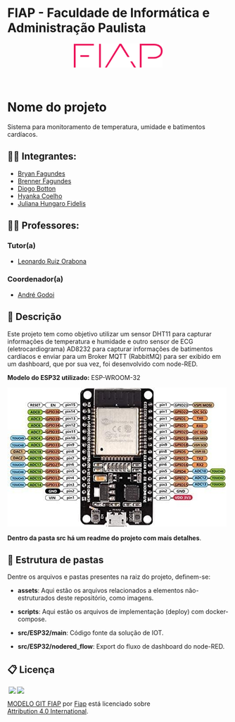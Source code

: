 # FIAP - Faculdade de Informática e Administração Paulista

<p align="center">
<a href= "https://www.fiap.com.br/"><img src="assets/logo-fiap.png" alt="FIAP - Faculdade de Informática e Admnistração Paulista" border="0" width=40% height=40%></a>
</p>

<br>

# Nome do projeto

Sistema para monitoramento de temperatura, umidade e batimentos cardíacos.

## 👨‍🎓 Integrantes:

- <a href="https://www.linkedin.com/in/bryanjfagundes/">Bryan Fagundes</a>
- <a href="https://br.linkedin.com/in/brenner-fagundes">Brenner Fagundes</a>
- <a href="https://www.linkedin.com/in/diogo-botton-46ba49197/">Diogo Botton</a>
- <a href="https://www.linkedin.com/in/hyankacoelho/">Hyanka Coelho</a>
- <a href="https://www.linkedin.com/in/julianahungaro/">Juliana Hungaro Fidelis</a>

## 👩‍🏫 Professores:

### Tutor(a)

- <a href="https://www.linkedin.com/in/leonardoorabona?utm_source=share&utm_campaign=share_via&utm_content=profile&utm_medium=android_app">Leonardo Ruiz Orabona</a>

### Coordenador(a)

- <a href="https://www.linkedin.com/in/andregodoichiovato/">André Godoi</a>

## 📜 Descrição

Este projeto tem como objetivo utilizar um sensor DHT11 para capturar informações de temperatura e humidade e outro sensor de ECG (eletrocardiograma) AD8232 para capturar informações de batimentos cardíacos e enviar para um Broker MQTT (RabbitMQ) para ser exibido em um dashboard, que por sua vez, foi desenvolvido com node-RED.

**Modelo do ESP32 utilizado:** ESP-WROOM-32

![esp32wroom](assets/esp32wroom.png)

**Dentro da pasta src há um readme do projeto com mais detalhes**.

## 📁 Estrutura de pastas

Dentre os arquivos e pastas presentes na raiz do projeto, definem-se:

- <b>assets</b>: Aqui estão os arquivos relacionados a elementos não-estruturados deste repositório, como imagens.

- <b>scripts</b>: Aqui estão os arquivos de implementação (deploy) com docker-compose.

- <b>src/ESP32/main</b>: Código fonte da solução de IOT.

- <b>src/ESP32/nodered_flow</b>: Export do fluxo de dashboard do node-RED.

## 📋 Licença

<img style="height:22px!important;margin-left:3px;vertical-align:text-bottom;" src="https://mirrors.creativecommons.org/presskit/icons/cc.svg?ref=chooser-v1"><img style="height:22px!important;margin-left:3px;vertical-align:text-bottom;" src="https://mirrors.creativecommons.org/presskit/icons/by.svg?ref=chooser-v1"><p xmlns:cc="http://creativecommons.org/ns#" xmlns:dct="http://purl.org/dc/terms/"><a property="dct:title" rel="cc:attributionURL" href="https://github.com/agodoi/template">MODELO GIT FIAP</a> por <a rel="cc:attributionURL dct:creator" property="cc:attributionName" href="https://fiap.com.br">Fiap</a> está licenciado sobre <a href="http://creativecommons.org/licenses/by/4.0/?ref=chooser-v1" target="_blank" rel="license noopener noreferrer" style="display:inline-block;">Attribution 4.0 International</a>.</p>
